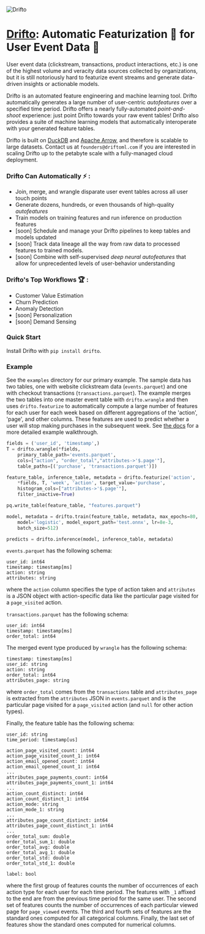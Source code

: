 ![Drifto](https://uploads-ssl.webflow.com/62620d17539e43f8929e8001/626342c33db7194f75cde160_Drifto-p-500.png)

# [Drifto](https://www.driftoml.com): Automatic Featurization :robot: for User Event Data :busts_in_silhouette: 

User event data (clickstream, transactions, product interactions, etc.) is one of the highest volume and veracity data sources collected by organizations, but it is still notoriously hard to featurize event streams and generate data-driven insights or actionable models.

Drifto is an automated feature engineering and machine learning tool. Drifto automatically generates a large number of user-centric *autofeatures* over a specified time period. Drifto offers a nearly fully-automated *point-and-shoot* experience: just point Drifto towards your raw event tables! Drifto also provides a suite of machine learning models that automatically interoperate with your generated feature tables.

Drifto is built on [DuckDB](https://duckdb.org/) and [Apache Arrow](https://arrow.apache.org/docs/index.html), and therefore is scalable to large datasets. Contact us at `founders@driftoml.com` if you are interested in scaling Drifto up to the petabyte scale with a fully-managed cloud deployment. 

### Drifto Can Automatically :zap: : 
- Join, merge, and wrangle disparate user event tables across all user touch points
- Generate dozens, hundreds, or even thousands of high-quality *autofeatures* 
- Train models on training features and run inference on production features
- [soon] Schedule and manage your Drifto pipelines to keep tables and models updated
- [soon] Track data lineage all the way from raw data to processed features to trained models.
- [soon] Combine with self-supervised *deep neural autofeatures* that allow for unprecedented levels of user-behavior understanding

### Drifto's Top Workflows :trophy: :
- Customer Value Estimation
- Churn Prediction
- Anomaly Detection
- [soon] Personalization
- [soon] Demand Sensing 

### Quick Start

Install Drifto with `pip install drifto`.

### Example

See the `examples` directory for our primary example.
The sample data has two tables, one with website
clickstream data (`events.parquet`) and one with checkout transactions (`transactions.parquet`).
The example merges the two tables into one master event table with `drifto.wrangle` and then
uses `drifto.featurize` to automatically compute a large number of features for each user for
each week based on different aggregations of the 'action', 'page', and other columns. These features
are used to predict whether a user will stop making purchases in the subsequent week. See
[the docs](docs/doc.md) for a more detailed example walkthrough.

```python
fields = ('user_id', 'timestamp',)
T = drifto.wrangle(*fields, 
    primary_table_path='events.parquet',
    cols=["action", "order_total","attributes->'$.page'"],
    table_paths=[('purchase', 'transactions.parquet')])

feature_table, inference_table, metadata = drifto.featurize('action', 
    *fields, T, 'week', 'action', target_value='purchase',
    histogram_cols=["attributes->'$.page'"],
    filter_inactive=True)

pq.write_table(feature_table, "features.parquet")

model, metadata = drifto.train(feature_table, metadata, max_epochs=80,
    model='logistic', model_export_path='test.onnx', lr=8e-3, 
    batch_size=512)

predicts = drifto.inference(model, inference_table, metadata)
```

`events.parquet` has the following schema:

```
user_id: int64
timestamp: timestamp[ms]
action: string
attributes: string
```

where the `action` column specifies the type of action taken and `attributes` is a
JSON object with action-specific data like the particular page visited for a `page_visited`
action.

`transactions.parquet` has the following schema:

```
user_id: int64
timestamp: timestamp[ms]
order_total: int64
```

The merged event type produced by `wrangle` has the following schema:

```
timestamp: timestamp[ms]
user_id: string
action: string
order_total: int64
attributes_page: string
```

where `order_total` comes from the `transactions` table and `attributes_page` is extracted from the `attributes` JSON in `events.parquet` and is the particular page visited for a `page_visited` action (and `null` for other action types).

Finally, the feature table has the following schema:

```
user_id: string
time_period: timestamp[us]

action_page_visited_count: int64
action_page_visited_count_1: int64
action_email_opened_count: int64
action_email_opened_count_1: int64
...
attributes_page_payments_count: int64
attributes_page_payments_count_1: int64
...
action_count_distinct: int64
action_count_distinct_1: int64
action_mode: string
action_mode_1: string
...
attributes_page_count_distinct: int64
attributes_page_count_distinct_1: int64
...
order_total_sum: double
order_total_sum_1: double
order_total_avg: double
order_total_avg_1: double
order_total_std: double
order_total_std_1: double

label: bool
```

where the first group of features counts the number of occurrences of each action type for each user for
each time period. The features with `_1` affixed to the end are from the previous time period for the
same user. The second set of features counts the number of occurrences of each particular viewed page
for `page_viewed` events. The third and fourth sets of features are the standard ones computed for 
all categorical columns. Finally, the last set of features show the standard ones computed for numerical
columns.
